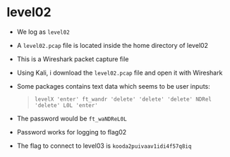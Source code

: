 # level02

- We log as  `level02`

- A `level02.pcap` file is located inside the home directory of level02

- This is a Wireshark packet capture file

- Using Kali, i download the `level02.pcap` file and open it with Wireshark

- Some packages contains text data which seems to be user inputs: 
	>`levelX 'enter' ft_wandr 'delete' 'delete' 'delete' NDRel 'delete' L0L 'enter'`

- The password would be `ft_waNDReL0L`

- Password works for logging to flag02

- The flag to connect to level03 is `kooda2puivaav1idi4f57q8iq`